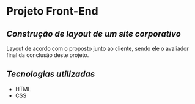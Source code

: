 # Projeto Front-End
## _Construção de layout de um site corporativo_

Layout de acordo com o proposto junto ao cliente, sendo ele o avaliador final da conclusão deste projeto.

## _Tecnologias utilizadas_
- HTML
- CSS
